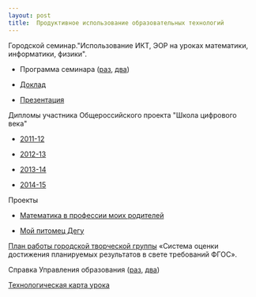 ```yaml
---
layout: post
title:  Продуктивное использование образовательных технологий
---
```


Городской семинар."Использование ИКТ, ЭОР на уроках математики, информатики, физики". 

- Программа семинара ([раз](../content/form12/Программа-семинара-2013.jpg), [два](../content/form12/Программа-семинара-2013-1.jpg))

- [Доклад](../content/form12/Информационная-образовательная-среда-школы.pdf)

- [Презентация](../content/form12/Презентация-Информационная-образовательная-среда.pdf)

Дипломы участника Общероссийского проекта "Школа цифрового века"

- [2011-12](../content/form12/Учитель-цифрового-века-11-12.jpg)

- [2012-13](../content/form12/Учитель-цифрового-века-12-13.jpg)

- [2013-14](../content/form12/Учитель-цифрового-века-14-15.jpg)

- [2014-15](../content/form12/Учитель-цифрового-века-15-16.jpg)

Проекты

- [Математика в профессии моих родителей](../content/form12/Математика-в-профессии.pdf)

- [Мой питомец Дегу](../content/form12/Мой-питомец-Дегу.pdf)

[План работы городской творческой группы](../content/form12/План-работы-ТГ-СШ-29.pdf) «Система оценки достижения планируемых результатов в свете требований ФГОС».

Справка Управления образования ([раз](../content/form12/Справка-Управления-образования-1лист.jpg), [два](../content/form12/Справка-Управления-образования-2лист.jpg))

[Технологическая карта урока](../content/form12/Технологическая-карта.pdf)
